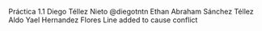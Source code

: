 Práctica 1.1
Diego Téllez Nieto @diegotntn
Ethan Abraham Sánchez Téllez
Aldo Yael Hernandez Flores
Line added to cause conflict
